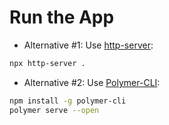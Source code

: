 # Run the App

-   Alternative #1: Use [http-server](https://www.npmjs.com/package/http-server):

```sh
npx http-server .
```

-   Alternative #2: Use [Polymer-CLI](https://polymer-library.polymer-project.org/3.0/docs/tools/polymer-cli):

```sh
npm install -g polymer-cli
polymer serve --open
```
